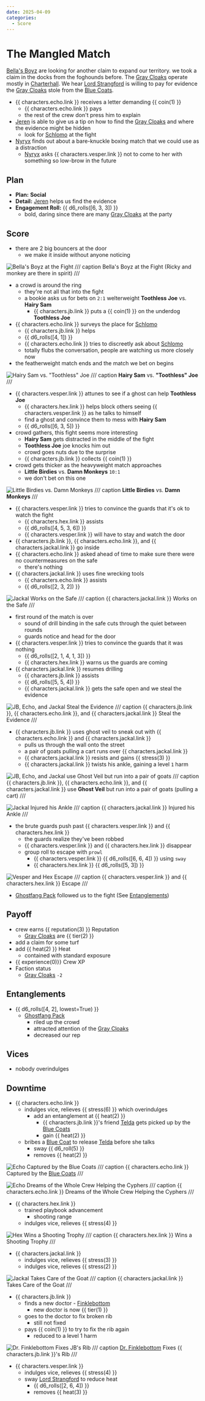 ```yaml
---
date: 2025-04-09
categories:
  - Score
---
```

# The Mangled Match

[Bella's Boyz](bellas-boyz.md) are looking for another claim to expand our territory.
we took a claim in the docks from the foghounds before.
The [Gray Cloaks](gray-cloaks.md) operate mostly in [Charterhall](charterhall.md).
We hear [Lord Strangford](lord-strangford.md) is willing to pay for evidence the [Gray Cloaks](gray-cloaks.md) stole from the [Blue Coats](blue-coats.md).

<!-- more -->

- {{ characters.echo.link }} receives a letter demanding {{ coin(1) }}
    - {{ characters.echo.link }} pays
    - the rest of the crew don't press him to explain
- [Jeren](jeren.md) is able to give us a tip on how to find the [Gray Cloaks](gray-cloaks.md) and where the evidence might be hidden
    - look for [Schlomo](schlomo.md) at the fight
- [Nyryx](nyryx.md) finds out about a bare-knuckle boxing match that we could use as a distraction
    - [Nyryx](nyryx.md) asks {{ characters.vesper.link }} not to come to her with something so low-brow in the future

## Plan

- **Plan:** **Social**
- **Detail:** [Jeren](jeren.md) helps us find the evidence
- **Engagement Roll:** {{ d6_rolls([6, 3, 3]) }}
    - bold, daring since there are many [Gray Cloaks](gray-cloaks.md) at the party

## Score

- there are 2 big bouncers at the door
    - we make it inside without anyone noticing

![Bella's Boyz at the Fight](./bellas-boyz-at-fight.png)
/// caption
Bella's Boyz at the Fight
(Ricky and monkey are there in spirit)
///

- a crowd is around the ring
    - they're not all that into the fight
    - a bookie asks us for bets on `2:1` welterweight **Toothless Joe** vs. **Hairy Sam**
        - {{ characters.jb.link }} puts a {{ coin(1) }} on the underdog **Toothless Joe**
- {{ characters.echo.link }} surveys the place for [Schlomo](schlomo.md)
    - {{ characters.jb.link }} helps
    - {{ d6_rolls([4, 1]) }}
    - {{ characters.echo.link }} tries to discreetly ask about [Schlomo](schlomo.md)
    - totally flubs the conversation, people are watching us more closely now
- the featherweight match ends and the match we bet on begins

![Hairy Sam vs. "Toothless" Joe](./hairy-sam-toothless-joe.png)
/// caption
**Hairy Sam** vs. **"Toothless" Joe**
///

- {{ characters.vesper.link }} attunes to see if a ghost can help **Toothless Joe**
    - {{ characters.hex.link }} helps block others seeing {{ characters.vesper.link }} as he talks to himself
    - find a ghost and convince them to mess with **Hairy Sam**
    - {{ d6_rolls([6, 3, 5]) }}
- crowd gathers, this fight seems more interesting
    - **Hairy Sam** gets distracted in the middle of the fight
    - **Toothless Joe** joe knocks him out
    - crowd goes nuts due to the surprise
    - {{ characters.jb.link }} collects {{ coin(1) }}
- crowd gets thicker as the heavyweight match approaches
    - **Little Birdies** vs. **Damn Monkeys** `10:1`
    - we don't bet on this one

![Little Birdies vs. Damn Monkeys](./little-birdies-damn-monkeys.png)
/// caption
**Little Birdies** vs. **Damn Monkeys**
///

- {{ characters.vesper.link }} tries to convince the guards that it's ok to watch the fight
    - {{ characters.hex.link }} assists
    - {{ d6_rolls([4, 5, 3, 6]) }}
    - {{ characters.vesper.link }} will have to stay and watch the door
- {{ characters.jb.link }}, {{ characters.echo.link }}, and {{ characters.jackal.link }} go inside
- {{ characters.echo.link }} asked ahead of time to make sure there were no countermeasures on the safe
    - there's nothing
- {{ characters.jackal.link }} uses fine wrecking tools
    - {{ characters.echo.link }} assists
    - {{ d6_rolls([2, 3, 2]) }}

![Jackal Works on the Safe](./jackal-works-on-safe.png)
/// caption
{{ characters.jackal.link }} Works on the Safe
///

- first round of the match is over
    - sound of drill binding in the safe cuts through the quiet between rounds
    - guards notice and head for the door
- {{ characters.vesper.link }} tries to convince the guards that it was nothing
    - {{ d6_rolls([2, 1, 4, 1, 3]) }}
    - {{ characters.hex.link }} warns us the guards are coming
- {{ characters.jackal.link }} resumes drilling
    - {{ characters.jb.link }} assists
    - {{ d6_rolls([5, 5, 4]) }}
    - {{ characters.jackal.link }} gets the safe open and we steal the evidence

![JB, Echo, and Jackal Steal the Evidence](./steal-evidence.png)
/// caption
{{ characters.jb.link }}, {{ characters.echo.link }}, and {{ characters.jackal.link }} Steal the Evidence
///

- {{ characters.jb.link }} uses ghost veil to sneak out with {{ characters.echo.link }} and {{ characters.jackal.link }}
    - pulls us through the wall onto the street
    - a pair of goats pulling a cart runs over {{ characters.jackal.link }}
    - {{ characters.jackal.link }} resists and gains {{ stress(3) }}
    - {{ characters.jackal.link }} twists his ankle, gaining a level `1` harm

![JB, Echo, and Jackal use Ghost Veil but run into a pair of goats](./ghost-veil-goats.png)
/// caption
{{ characters.jb.link }}, {{ characters.echo.link }}, and {{ characters.jackal.link }} use **Ghost Veil** but run into a pair of goats (pulling a cart)
///

![Jackal Injured his Ankle](./jackal-ankle.png)
/// caption
{{ characters.jackal.link }} Injured his Ankle
///

- the brute guards push past {{ characters.vesper.link }} and {{ characters.hex.link }}
    - the guards realize they've been robbed
    - {{ characters.vesper.link }} and {{ characters.hex.link }} disappear
    - group roll to escape with `prowl`
        - {{ characters.vesper.link }} {{ d6_rolls([6, 6, 4]) }} using `sway`
        - {{ characters.hex.link }} {{ d6_rolls([5, 3]) }}

![Vesper and Hex Escape](./vesper-hex-escape.png)
/// caption
{{ characters.vesper.link }} and {{ characters.hex.link }} Escape
///

- [Ghostfang Pack](ghostfang-pack.md) followed us to the fight (See [Entanglements](#entanglements))

## Payoff

- crew earns {{ reputation(3) }} Reputation
    - [Gray Cloaks](gray-cloaks.md) are {{ tier(2) }}
- add a claim for some turf
- add {{ heat(2) }} Heat
    - contained with standard exposure
- {{ experience(0)}} Crew XP
- Faction status
    - [Gray Cloaks](gray-cloaks.md) `-2`

## Entanglements

- {{ d6_rolls([4, 2], lowest=True) }}
    - [Ghostfang Pack](ghostfang-pack.md)
        - riled up the crowd
        - attracted attention of the [Gray Cloaks](gray-cloaks.md)
        - decreased our rep

## Vices

- nobody overindulges

## Downtime

- {{ characters.echo.link }}
    - indulges vice, relieves {{ stress(6) }} which overindulges
        - add an entanglement at {{ heat(2) }}
            - {{ characters.jb.link }}'s friend [Telda](telda.md) gets picked up by the [Blue Coats](blue-coats.md)
            - gain {{ heat(2) }}
    - bribes a [Blue Coat](blue-coats.md) to release [Telda](telda.md) before she talks
        - sway {{ d6_roll(5) }}
        - removes {{ heat(2) }}

![Echo Captured by the Blue Coats](./echo-over-indulge.png)
/// caption
{{ characters.echo.link }} Captured by the [Blue Coats](blue-coats.md)
///

![Echo Dreams of the Whole Crew Helping the Cyphers](./echo-sharing-vice.png)
/// caption
{{ characters.echo.link }} Dreams of the Whole Crew Helping the Cyphers
///

- {{ characters.hex.link }}
    - trained playbook advancement
        - shooting range
    - indulges vice, relieves {{ stress(4) }}

![Hex Wins a Shooting Trophy](./hex-shooting-trophy.png)
/// caption
{{ characters.hex.link }} Wins a Shooting Trophy
///

- {{ characters.jackal.link }}
    - indulges vice, relieves {{ stress(3) }}
    - indulges vice, relieves {{ stress(2) }}

![Jackal Takes Care of the Goat](./jackal-goat-bust.png)
/// caption
{{ characters.jackal.link }} Takes Care of the Goat
///

- {{ characters.jb.link }}
    - finds a new doctor - [Finklebottom](finklebottom.md)
        - new doctor is now {{ tier(1) }}
    - goes to the doctor to fix broken rib
        - still not fixed
    - pays {{ coin(1) }} to try to fix the rib again
        - reduced to a level 1 harm

![Dr. Finklebottom Fixes JB's Rib](./dr-finklebottom-fixes-jb-rib.png)
/// caption
[Dr. Finklebottom](finklebottom.md) Fixes {{ characters.jb.link }}'s Rib
///

- {{ characters.vesper.link }}
    - indulges vice, relieves {{ stress(4) }}
    - sway [Lord Strangford](lord-strangford.md) to reduce heat
        - {{ d6_rolls([2, 6, 4]) }}
        - removes {{ heat(3) }}
